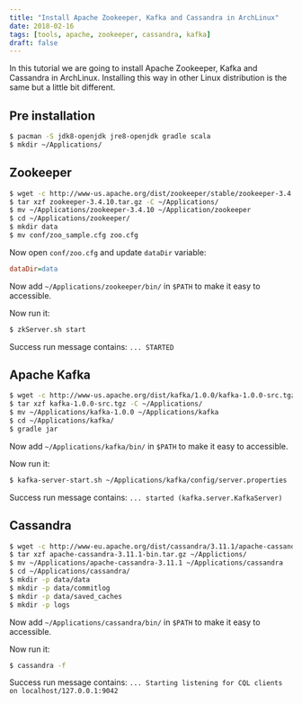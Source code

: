 ```yaml
---
title: "Install Apache Zookeeper, Kafka and Cassandra in ArchLinux"
date: 2018-02-16
tags: [tools, apache, zookeeper, cassandra, kafka]
draft: false
---
```

In this tutorial we are going to install Apache Zookeeper, Kafka and Cassandra in ArchLinux.
Installing this way in other Linux distribution is the same but a little bit different.
<!--more-->

## Pre installation

```bash
$ pacman -S jdk8-openjdk jre8-openjdk gradle scala
$ mkdir ~/Applications/
```

## Zookeeper
```bash
$ wget -c http://www-us.apache.org/dist/zookeeper/stable/zookeeper-3.4.10.tar.gz
$ tar xzf zookeeper-3.4.10.tar.gz -C ~/Applications/
$ mv ~/Applications/zookeeper-3.4.10 ~/Application/zookeeper
$ cd ~/Applications/zookeeper/
$ mkdir data
$ mv conf/zoo_sample.cfg zoo.cfg
```

Now open `conf/zoo.cfg` and update `dataDir` variable:
```ini
dataDir=data
```

Now add `~/Applications/zookeeper/bin/` in `$PATH` to make it easy to accessible.

Now run it:
```bash
$ zkServer.sh start
```

Success run message contains: `... STARTED`

## Apache Kafka
```bash
$ wget -c http://www-us.apache.org/dist/kafka/1.0.0/kafka-1.0.0-src.tgz
$ tar xzf kafka-1.0.0-src.tgz -C ~/Applications/
$ mv ~/Applications/kafka-1.0.0 ~/Applications/kafka
$ cd ~/Applications/kafka/
$ gradle jar
```

Now add `~/Applications/kafka/bin/` in `$PATH` to make it easy to accessible.

Now run it:
```bash
$ kafka-server-start.sh ~/Applications/kafka/config/server.properties
```

Success run message contains: `... started (kafka.server.KafkaServer)`


## Cassandra
```bash
$ wget -c http://www-eu.apache.org/dist/cassandra/3.11.1/apache-cassandra-3.11.1-bin.tar.gz
$ tar xzf apache-cassandra-3.11.1-bin.tar.gz ~/Applictions/
$ mv ~/Applications/apache-cassandra-3.11.1 ~/Applications/cassandra
$ cd ~/Applications/cassandra/
$ mkdir -p data/data
$ mkdir -p data/commitlog
$ mkdir -p data/saved_caches
$ mkdir -p logs
```

Now add `~/Applications/cassandra/bin/` in `$PATH` to make it easy to accessible.

Now run it:
```bash
$ cassandra -f
```

Success run message contains: `... Starting listening for CQL clients on localhost/127.0.0.1:9042`
